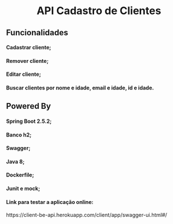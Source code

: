 <p align="center"><h1 align="center">API Cadastro de Clientes</h1></p>

<p><h2>Funcionalidades</h2></p>
<p><h4>Cadastrar cliente;</h4></p>
<p><h4>Remover cliente;</h4></p>
<p><h4>Editar cliente;</h4></p>
<p><h4>Buscar clientes por nome e idade, email e idade, id e idade.</h4></p>
<p><h2>Powered By</h2></p>
<p><h4>Spring Boot 2.5.2;</h4></p>
<p><h4>Banco h2;</h4></p>
<p><h4>Swagger;</h4></p>
<p><h4>Java 8;</h4></p>
<p><h4>Dockerfile;</h4></p>
<p><h4>Junit e mock;</h4></p>



<p><h4>Link para testar a aplicação online:</h4></p> https://client-be-api.herokuapp.com/client/app/swagger-ui.html#/
